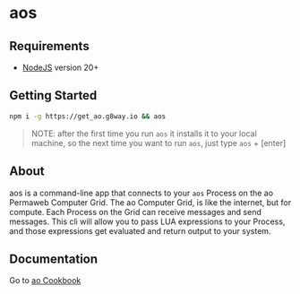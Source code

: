 # aos

## Requirements

* [NodeJS](https://nodejs.org) version 20+

## Getting Started

```sh
npm i -g https://get_ao.g8way.io && aos
```

> NOTE: after the first time you run `aos` it installs it to your local machine, so the next time you want to run `aos`, just type `aos` + [enter]

## About

aos is a command-line app that connects to your `aos` Process on the ao Permaweb Computer Grid. The ao Computer Grid, is like the internet, but for compute. Each Process on the Grid can receive messages and send messages. This cli will allow you to pass LUA expressions to your Process, and those expressions get evaluated and return output to your system.  

## Documentation

Go to [ao Cookbook](https://cookbook_ao.g8way.io)

